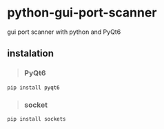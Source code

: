 # python-gui-port-scanner
gui port scanner with python and PyQt6
## instalation
> ### PyQt6
``` pip install pyqt6 ```
> ### socket
``` pip install sockets ```
